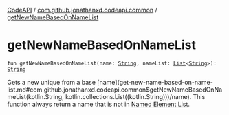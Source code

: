 [CodeAPI](../index.md) / [com.github.jonathanxd.codeapi.common](index.md) / [getNewNameBasedOnNameList](.)

# getNewNameBasedOnNameList

`fun getNewNameBasedOnNameList(name: `[`String`](https://kotlinlang.org/api/latest/jvm/stdlib/kotlin/-string/index.html)`, nameList: `[`List`](https://kotlinlang.org/api/latest/jvm/stdlib/kotlin.collections/-list/index.html)`<`[`String`](https://kotlinlang.org/api/latest/jvm/stdlib/kotlin/-string/index.html)`>): `[`String`](https://kotlinlang.org/api/latest/jvm/stdlib/kotlin/-string/index.html)

Gets a new unique from a base [name](get-new-name-based-on-name-list.md#com.github.jonathanxd.codeapi.common$getNewNameBasedOnNameList(kotlin.String, kotlin.collections.List((kotlin.String)))/name). This function always return a name that is not in [Named Element List](#).

